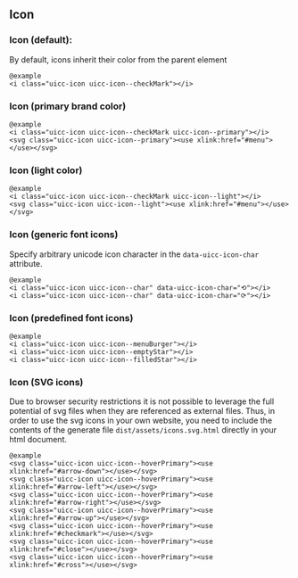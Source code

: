 ## Icon

### Icon (default):

By default, icons inherit their color from the parent element 

    @example
    <i class="uicc-icon uicc-icon--checkMark"></i>

### Icon (primary brand color)
  
    @example
    <i class="uicc-icon uicc-icon--checkMark uicc-icon--primary"></i>
    <svg class="uicc-icon uicc-icon--primary"><use xlink:href="#menu"></use></svg>

### Icon (light color)
  
    @example
    <i class="uicc-icon uicc-icon--checkMark uicc-icon--light"></i>
    <svg class="uicc-icon uicc-icon--light"><use xlink:href="#menu"></use></svg>

### Icon (generic font icons)

Specify arbitrary unicode icon character in the `data-uicc-icon-char` attribute.

    @example
    <i class="uicc-icon uicc-icon--char" data-uicc-icon-char="⟲"></i>
    <i class="uicc-icon uicc-icon--char" data-uicc-icon-char="⟳"></i>

### Icon (predefined font icons)
  
    @example
    <i class="uicc-icon uicc-icon--menuBurger"></i>
    <i class="uicc-icon uicc-icon--emptyStar"></i>
    <i class="uicc-icon uicc-icon--filledStar"></i>

### Icon (SVG icons)

Due to browser security restrictions it is not possible to leverage the full potential of svg files when they are referenced as external files. Thus, in order to use the svg icons in your own website, you need to include the contents of the generate file `dist/assets/icons.svg.html` directly in your html document.

    @example
    <svg class="uicc-icon uicc-icon--hoverPrimary"><use xlink:href="#arrow-down"></use></svg>
    <svg class="uicc-icon uicc-icon--hoverPrimary"><use xlink:href="#arrow-left"></use></svg>
    <svg class="uicc-icon uicc-icon--hoverPrimary"><use xlink:href="#arrow-right"></use></svg>
    <svg class="uicc-icon uicc-icon--hoverPrimary"><use xlink:href="#arrow-up"></use></svg>
    <svg class="uicc-icon uicc-icon--hoverPrimary"><use xlink:href="#checkmark"></use></svg>
    <svg class="uicc-icon uicc-icon--hoverPrimary"><use xlink:href="#close"></use></svg>
    <svg class="uicc-icon uicc-icon--hoverPrimary"><use xlink:href="#cross"></use></svg>
